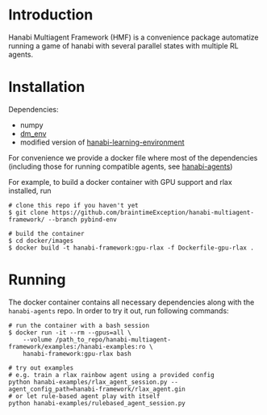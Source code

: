 # Introduction

Hanabi Multiagent Framework (HMF) is a convenience package automatize running a game of hanabi with several parallel states with multiple RL agents.

# Installation

Dependencies:
 * numpy
 * [dm_env](https://github.com/deepmind/dm_env)
 * modified version of [hanabi-learning-environment](https://github.com/braintimeException/hanabi-learning-environment)

For convenience we provide a docker file where most of the dependencies (including those for running compatible agents, see [hanabi-agents](https://github.com/braintimeException/hanabi-agents))

For example, to build a docker container with GPU support and rlax installed, run 
```
# clone this repo if you haven't yet
$ git clone https://github.com/braintimeException/hanabi-multiagent-framework/ --branch pybind-env

# build the container
$ cd docker/images
$ docker build -t hanabi-framework:gpu-rlax -f Dockerfile-gpu-rlax .
```

# Running

The docker container contains all necessary dependencies along with the
`hanabi-agents` repo. In order to try it out, run following commands:
```
# run the container with a bash session
$ docker run -it --rm --gpus=all \
    --volume /path_to_repo/hanabi-multiagent-framework/examples:/hanabi-examples:ro \
    hanabi-framework:gpu-rlax bash

# try out examples
# e.g. train a rlax rainbow agent using a provided config
python hanabi-examples/rlax_agent_session.py --agent_config_path=hanabi-framework/rlax_agent.gin
# or let rule-based agent play with itself
python hanabi-examples/rulebased_agent_session.py
```
